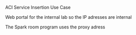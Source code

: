 
ACI Service Insertion Use Case

Web portal for the internal lab so the IP adresses are internal

The Spark room program uses the proxy adress
